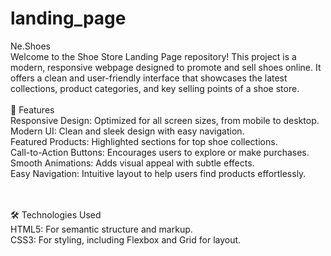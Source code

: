 # landing_page


Ne.Shoes <br>
Welcome to the Shoe Store Landing Page repository! This project is a modern, responsive webpage designed to promote and sell shoes online. It offers a clean and user-friendly  interface that showcases the latest collections, product categories, and key selling points of a shoe store.
<br><br>
🚀 Features <br>
Responsive Design: Optimized for all screen sizes, from mobile to desktop. <br>
Modern UI: Clean and sleek design with easy navigation. <br>
Featured Products: Highlighted sections for top shoe collections. <br>
Call-to-Action Buttons: Encourages users to explore or make purchases. <br>
Smooth Animations: Adds visual appeal with subtle effects. <br>
Easy Navigation: Intuitive layout to help users find products effortlessly. <br>
<br><br>

🛠️ Technologies Used <br>
HTML5: For semantic structure and markup. <br>
CSS3: For styling, including Flexbox and Grid for layout. <br>
